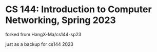 # CS 144: Introduction to Computer Networking, Spring 2023
forked from HangX-Ma/cs144-sp23

 just as a backup for cs144 2023
